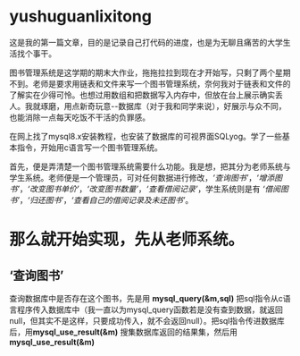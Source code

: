 # yushuguanlixitong
这是我的第一篇文章，目的是记录自己打代码的进度，也是为无聊且痛苦的大学生活找个事干。

图书管理系统是这学期的期末大作业，拖拖拉拉到现在才开始写，只剩了两个星期不到。老师是要求用链表和文件来写一个图书管理系统，奈何我对于链表和文件的了解实在少得可怜。也想过用数组和把数据写入内存中，但放在台上展示确实丢人。我就琢磨，用点新奇玩意--数据库（对于我和同学来说），好展示与众不同，也能消除一点每天吃饭不干活的负罪感。

在网上找了mysql8.x安装教程，也安装了数据库的可视界面SQLyog。学了一些基本指令，开始用c语言写一个图书管理系统。

首先，便是弄清楚一个图书管理系统需要什么功能。我是想，把其分为老师系统与学生系统。老师便是一个管理员，可对任何数据进行修改，*‘查询图书’*，*‘增添图书’*，*‘改变图书单价’*，*‘改变图书数量’*，*‘查看借阅记录’*，学生系统则是有 *‘借阅图书’*，*‘归还图书’*，*‘查看自己的借阅记录及未还图书’*。


# 那么就开始实现，先从老师系统。

## ‘查询图书’

查询数据库中是否存在这个图书，先是用 **mysql_query(&m,sql)** 把sql指令从c语言程序传入数据库中（我一直以为mysql_query函数若是没有查到数据，就返回null，但其实不是这样，只要成功传入，就不会返回null）。把sql指令传进数据库后，用**mysql_use_result(&m)** 搜集数据库返回的结果集，然后用**mysql_use_result(&m)** 



